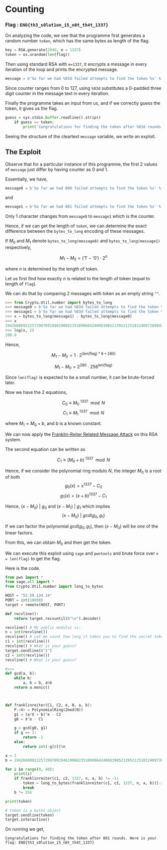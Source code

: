 # Counting

### Flag : `ENO{th3_s0lut1on_i5_n0t_th4t_1337}`

On analyzing the code, we see that the programme first generates a random number `token`, which has the same bytes as length of the flag.

```python
key = RSA.generate(2048, e = 1337)
token = os.urandom(len(flag))
```

Then using standard RSA with `e=1337`, it encrypts a message in every iteration of the loop and prints the encrypted message.

```python
message = b'So far we had %03d failed attempts to find the token %s' % (counter, token)
```

Since counter ranges from $0$ to $127$, using `%03d` substitutes a 0-padded three digit counter in the message text in every iteration.

Finally the programme takes an input from us, and if we correctly guess the token, it gives us the flag.

```python
guess = sys.stdin.buffer.readline().strip()
    if guess == token:
        print('Congratulations for finding the token after %03d rounds. Here is your flag: %s' % (counter, flag))
```

Seeing the structure of the cleartext `message` variable, we write an exploit.

## The Exploit

Observe that for a particular instance of this programme, the first 2 values of `message` just differ by having counter as $0$ and $1$.

Essentially, we have,

```python
message0 = b'So far we had 000 failed attempts to find the token %s' % token
```
and
```python
message1 = b'So far we had 001 failed attempts to find the token %s' % token
```

Only 1 character changes from `message0` to `message1` which is the counter.

Hence, if we can get the length of `token`, we can determine the exact difference between the `bytes_to_long` encoding of these messages.

If $M_0$ and $M_1$ denote `bytes_to_long(message0)` and `bytes_to_long(message1)` respectively,

$$M_1 - M_0 = ('1' ~ - ~'0') \cdot 2^n$$

where $n$ is determined by the length of token.

Let us first find how exactly $n$ is related to the length of token (equal to length of `flag`).

We can do that by comparing 2 messages with token as an empty string `""`.

```python
>>> from Crypto.Util.number import bytes_to_long
>>> message0 = b'So far we had %03d failed attempts to find the token %s' % (0, b"")
>>> message1 = b'So far we had %03d failed attempts to find the token %s' % (1, b"")
>>> x = bytes_to_long(message1) - bytes_to_long(message0)
>>> x
1942668892225729070919461906823518906642406839052139521251812409738904285205208498176
>>> log(x, 2)
280.0
```
Hence,

$$M_1 - M_0 = 1 \cdot 2^{(\text{len(flag)}*8 + 280)}$$

$$M_1 - M_0 = 2^{280} \cdot 256^{\text{len(flag)}}$$

Since `len(flag)` is expected to be a small number, it can be brute-forced later.

Now we have the 2 equations,

$$C_0 \equiv M_0^{~ 1337} \mod N$$
$$C_1 \equiv M_1^{~ 1337} \mod N$$

where $M_1 = M_0 + b$, and $b$ is a known constant.

We can now apply the [Franklin-Reiter Related Message Attack](https://stackoverflow.com/questions/73757974/how-to-perform-a-franklin-reiter-related-message-attack-on-rsa) on this RSA system.

The second equation can be written as

$$C_1 \equiv (M_0+b)^{~ 1337} \mod N$$

Hence, if we consider the polynomial ring modulo $N$, the integer $M_0$ is a root of both 
$$g_0(x) = x^{1337} - C_0$$
$$g_1(x) = (x+b)^{1337} - C_1$$

Hence, $(x - M_0) ~|~ g_0$ and $(x - M_1) ~|~ g_1$ which implies $$(x - M_0) ~|~ gcd(g_0, g_1)$$

If we can factor the polynomial $gcd(g_0, g_1)$, then $(x - M_0)$ will be one of the linear factors.

From this, we can obtain $M_0$ and then get the token.

We can execute this exploit using `sage` and `pwntools` and brute force over `n = len(flag)` to get the flag.

Here is the code.

```python
from pwn import *
from sage.all import *
from Crypto.Util.number import long_to_bytes

HOST = "52.59.124.14"
PORT = int(10008)
target = remote(HOST, PORT)

def recvline():
    return target.recvuntil(b"\n").decode()

recvline() # My public modulus is:
n = int(recvline())
recvline() # Let me count how long it takes you to find the secret token.
c1 = int(recvline())
recvline() # What is your guess?
target.sendline(b"1")
c2 = int(recvline())
recvline() # What is your guess?

#===
def gcd(a, b):
    while b:
        a, b = b, a%b
    return a.monic()



def franklinreiter(C1, C2, e, N, a, b):
    P.<X> = PolynomialRing(Zmod(N))
    g1 = (a*X + b)^e - C2
    g0 = X^e - C1

    g = gcd(g0, g1)
    if g == 1:
        return -1
    else:
        return int(-g[0])%n

a = 1
b = 1942668892225729070919461906823518906642406839052139521251812409738904285205208498176

for i in range(0, 40):
    print(i)
    if franklinreiter(c1, c2, 1337, n, a, b) != -1:
        token = long_to_bytes(franklinreiter(c1, c2, 1337, n, a, b))[-i:]
        break
    b *= 256

print(token)

# token is a bytes object
target.sendline(token)
target.interactive()
```

On running we get,

```
Congratulations for finding the token after 001 rounds. Here is your flag: ENO{th3_s0lut1on_i5_n0t_th4t_1337}
```













